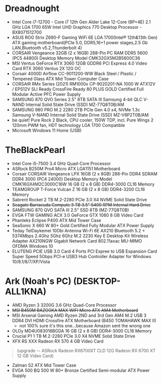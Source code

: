 
# Dreadnought
* Intel Core i7-12700 - Core i7 12th Gen Alder Lake 12-Core (8P+4E) 2.1 GHz LGA 1700 65W Intel UHD Graphics 770 Desktop Processor - BX8071512700
* ASUS ROG Strix Z690-F Gaming WiFi 6E LGA 1700(Intel® 12th&13th Gen) ATX gaming motherboard(PCIe 5.0, DDR5,16+1 power stages,2.5 Gb LAN,Bluetooth v5.2,Thunderbolt 4)
* CORSAIR Vengeance 32GB (2 x 16GB) 288-Pin PC RAM DDR5 5600 (PC5 44800) Desktop Memory Model CMK32GX5M2B5600C36
* MSI Ventus GeForce RTX 3060 12GB GDDR6 PCI Express 4.0 Video Card RTX 3060 Ventus 2X 12G OC
* Corsair 4000D Airflow CC-9011200-WW Black Steel / Plastic / Tempered Glass ATX Mid Tower Computer Case
* CORSAIR RMx Series (2021) RM1000x CP-9020201-NA 1000 W ATX12V / EPS12V SLI Ready CrossFire Ready 80 PLUS GOLD Certified Full Modular Active PFC Power Supply
* SAMSUNG 870 QVO Series 2.5" 8TB SATA III Samsung 4-bit QLC V-NAND Internal Solid State Drive (SSD) MZ-77Q8T0B/AM
* SAMSUNG 980 PRO M.2 2280 2TB PCIe Gen 4.0 x4, NVMe 1.3c Samsung V-NAND Internal Solid State Drive (SSD) MZ-V8P2T0B/AM
* be quiet! Pure Rock 2 Black, CPU cooler, 150W TDP, incl. Pure Wings 2 120mm PWM fan, HDT technology LGA 1700 Compatible
* Microsoft Windows 11 Home (USB)

# TheBlackPearl
* Intel Core i5-7500 3.4 GHz Quad-Core Processor
* ASRock B250M Pro4 Micro ATX LGA1151 Motherboard
* Corsair CORSAIR Vengeance LPX 16GB (2 x 8GB) 288-Pin DDR4 SDRAM DDR4 3000 (PC4 24000) Desktop Memory Model CMK16GX4M2C3000C16W 16 GB (2 x 8 GB) DDR4-3000 CL16 Memory
* TEAMGROUP T-Force Vulcan Z 16 GB (2 x 8 GB) DDR4-3200 CL16 Memory
* Sabrent Rocket 2 TB M.2-2280 PCIe 3.0 X4 NVME Solid State Drive
* ~~Seagate Barracuda Compute 3 TB 3.5" 5400 RPM Internal Hard Drive~~
* SAMSUNG 870 QVO SATA III 2.5" SSD 8TB (MZ-77Q8T0B)
* EVGA FTW GAMING ACX 3.0 GeForce GTX 1080 8 GB Video Card
* Phanteks Eclipse P400 ATX Mid Tower Case
* SeaSonic X 660 W 80+ Gold Certified Fully Modular ATX Power Supply
* Teday TelDaykemei 10Dbi Antenna Wi-Fi 6E AX210 Bluetooth 5.2 + 5374Mbps 2.4Ghz 5Ghz 6Ghz M.2 2230 Key E Desktop Kit Wireless Adapter AX210NGW Gigabit Network Card 802.11axac MU-MIMO OFDMA Windows 10
* ELUTENG PCIE USB 3.0 Card 4 Ports PCI Expree to USB Expansion Card Super Speed 5Gbps PCI-e USB3 Hub Controller Adapter for Windows 10/8.1/8/7/XP/Vista

# Ark (Noah's PC) (DESKTOP-ALL1KNA)
* AMD Ryzen 3 3200G 3.6 GHz Quad-Core Processor
* ~~MSI B450M BAZOOKA MAX WIFI Micro ATX AM4 Motherboard~~
* MSI Arsenal Gaming AMD Ryzen 2ND and 3rd Gen AM4 M.2 USB 3 DDR4 DVI HDMI Crossfire ATX Motherboard (B450 TOMAHAWK MAX II)
  * not 100% sure it's this one...because Amazon sent the wrong one 
* OLOy MD4U083016BGDA 16 GB (2 x 8 GB) DDR4-3000 CL16 Memory
* Crucial P1 1 TB M.2-2280 PCIe 3.0 X4 NVME Solid State Drive
* XFX RS XXX Radeon RX 570 4 GB Video Card
> (upgrade -- ASRock Radeon RX6700XT CLD 12G Radeon RX 6700 XT 12 GB Video Card)
* Zalman S2 ATX Mid Tower Case
* EVGA 500 BQ 500 W 80+ Bronze Certified Semi-modular ATX Power Supply